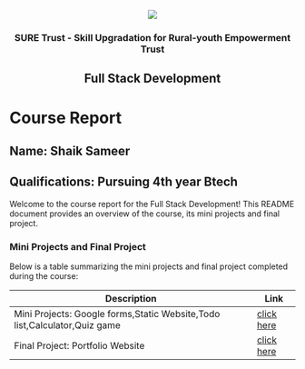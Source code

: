 <!-- PROJECT LOGO -->
<br />

<div align="center">
   <img src='https://user-images.githubusercontent.com/73131499/166115643-d3187f47-d38f-41b2-ae42-5ecbbc60de14.png' />


<h3 align="center">SURE Trust - Skill Upgradation for Rural-youth Empowerment Trust</h3>
  <h2> Full Stack Development</h2>
</div>

# Course Report

## Name: Shaik Sameer

## Qualifications: Pursuing 4th year Btech

Welcome to the course report for the Full Stack Development! This README document provides an overview of the course, its mini projects and final project.

### Mini Projects and Final Project

Below is a table summarizing the mini projects and final project completed during the course:

| Description                               | Link                                    |
|-------------------------------------------|-----------------------------------------|
| Mini Projects: Google forms,Static Website,Todo list,Calculator,Quiz game    | [click here](https://github.com/SHAIKSAMEER00/G16_FSD/tree/main/Mini%20Projects/S.Sameer)                         |
| Final Project: Portfolio Website     | [click here](https://github.com/SHAIKSAMEER00/G16_FSD/tree/main/Final%20Capstone%20Project/S.Sameer/Main%20Project)                         |